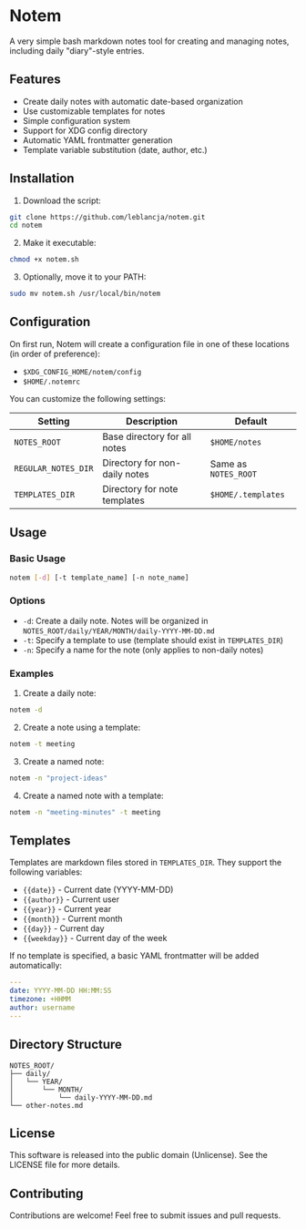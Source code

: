 # Notem

A very simple bash markdown notes tool for creating and managing notes, including daily "diary"-style entries.

## Features

- Create daily notes with automatic date-based organization
- Use customizable templates for notes
- Simple configuration system
- Support for XDG config directory
- Automatic YAML frontmatter generation
- Template variable substitution (date, author, etc.)

## Installation

1. Download the script:
```bash
git clone https://github.com/leblancja/notem.git
cd notem
```

2. Make it executable:
```bash
chmod +x notem.sh
```

3. Optionally, move it to your PATH:
```bash
sudo mv notem.sh /usr/local/bin/notem
```

## Configuration

On first run, Notem will create a configuration file in one of these locations (in order of preference):
- `$XDG_CONFIG_HOME/notem/config`
- `$HOME/.notemrc`

You can customize the following settings:

| Setting | Description | Default |
|---------|-------------|---------|
| `NOTES_ROOT` | Base directory for all notes | `$HOME/notes` |
| `REGULAR_NOTES_DIR` | Directory for non-daily notes | Same as `NOTES_ROOT` |
| `TEMPLATES_DIR` | Directory for note templates | `$HOME/.templates` |

## Usage

### Basic Usage

```bash
notem [-d] [-t template_name] [-n note_name]
```

### Options

- `-d`: Create a daily note. Notes will be organized in `NOTES_ROOT/daily/YEAR/MONTH/daily-YYYY-MM-DD.md`
- `-t`: Specify a template to use (template should exist in `TEMPLATES_DIR`)
- `-n`: Specify a name for the note (only applies to non-daily notes)

### Examples

1. Create a daily note:
```bash
notem -d
```

2. Create a note using a template:
```bash
notem -t meeting
```

3. Create a named note:
```bash
notem -n "project-ideas"
```

4. Create a named note with a template:
```bash
notem -n "meeting-minutes" -t meeting
```

## Templates

Templates are markdown files stored in `TEMPLATES_DIR`. They support the following variables:

- `{{date}}` - Current date (YYYY-MM-DD)
- `{{author}}` - Current user
- `{{year}}` - Current year
- `{{month}}` - Current month
- `{{day}}` - Current day
- `{{weekday}}` - Current day of the week

If no template is specified, a basic YAML frontmatter will be added automatically:

```yaml
---
date: YYYY-MM-DD HH:MM:SS
timezone: +HHMM
author: username
---
```

## Directory Structure

```
NOTES_ROOT/
├── daily/
│   └── YEAR/
│       └── MONTH/
│           └── daily-YYYY-MM-DD.md
└── other-notes.md
```

## License

This software is released into the public domain (Unlicense). See the LICENSE file for more details.

## Contributing

Contributions are welcome! Feel free to submit issues and pull requests.
